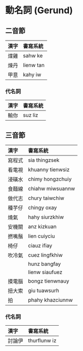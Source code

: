 # 動名詞 (Gerund)

## 二音節

| 漢字 | 書寫系統 |
| :--- | :--- |
| 煠雞 | sahw ke |
| 煉丹 | lienw tan |
| 甲意 | kahy iw |

### 代名詞

| 漢字 | 書寫系統 |
| :--- | :--- |
| 輸你 | suz liz |

## 三音節

| 漢字 | 書寫系統 |
| :--- | :--- |
| 寫程式 | sia thingzsek |
| 看電視 | khuanny tienwsiz |
| 浸磺水 | chimy hongzchuiy |
| 食麵線 | chiahw miwsuannw |
| 做代志 | chury taiwchiw |
| 種芋仔 | chingy oxay |
| 燒氣 | hahy siurzkhiw |
| 安機關 | anz kizkuan |
| 撚嘴鬚 | lien cuiyciu |
| 椅仔 | ciauz ifiay |
| 吹冷氣 | cuez lingfkhiw |
|| hunz bangfay |
|| lienw siaufuez |
| 摸電腦 | bongz tienwnauy |
| 扭大索 | giu tuawsurh |
| 拍 | phahy khazciunnw |

### 代名詞

| 漢字 | 書寫系統 |
| :--- | :--- |
| 討論伊 | thurflunw iz |

